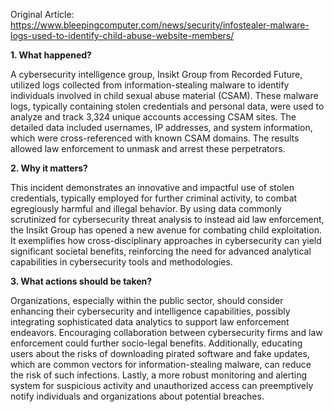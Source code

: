 Original Article: https://www.bleepingcomputer.com/news/security/infostealer-malware-logs-used-to-identify-child-abuse-website-members/

**1. What happened?**

A cybersecurity intelligence group, Insikt Group from Recorded Future, utilized logs collected from information-stealing malware to identify individuals involved in child sexual abuse material (CSAM). These malware logs, typically containing stolen credentials and personal data, were used to analyze and track 3,324 unique accounts accessing CSAM sites. The detailed data included usernames, IP addresses, and system information, which were cross-referenced with known CSAM domains. The results allowed law enforcement to unmask and arrest these perpetrators.

**2. Why it matters?**

This incident demonstrates an innovative and impactful use of stolen credentials, typically employed for further criminal activity, to combat egregiously harmful and illegal behavior. By using data commonly scrutinized for cybersecurity threat analysis to instead aid law enforcement, the Insikt Group has opened a new avenue for combating child exploitation. It exemplifies how cross-disciplinary approaches in cybersecurity can yield significant societal benefits, reinforcing the need for advanced analytical capabilities in cybersecurity tools and methodologies.

**3. What actions should be taken?**

Organizations, especially within the public sector, should consider enhancing their cybersecurity and intelligence capabilities, possibly integrating sophisticated data analytics to support law enforcement endeavors. Encouraging collaboration between cybersecurity firms and law enforcement could further socio-legal benefits. Additionally, educating users about the risks of downloading pirated software and fake updates, which are common vectors for information-stealing malware, can reduce the risk of such infections. Lastly, a more robust monitoring and alerting system for suspicious activity and unauthorized access can preemptively notify individuals and organizations about potential breaches.
